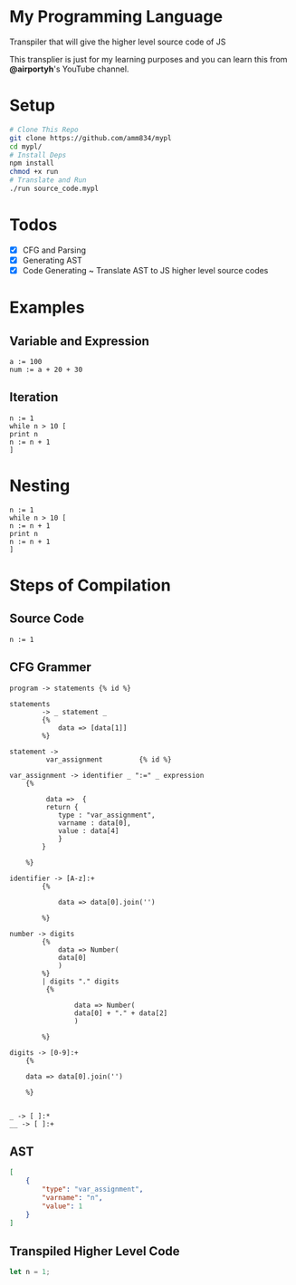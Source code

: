 # My Programming Language
Transpiler  that will  give the higher level source code of JS 

This transplier is just for my learning purposes and you can learn this from **@airportyh**'s YouTube channel. 
# Setup

```sh
# Clone This Repo
git clone https://github.com/amm834/mypl
cd mypl/
# Install Deps
npm install
chmod +x run
# Translate and Run
./run source_code.mypl
```

# Todos

- [x] CFG and Parsing
- [x] Generating AST
- [x] Code Generating ~ Translate AST to JS higher level source codes

# Examples

## Variable and Expression

```
a := 100
num := a + 20 + 30
```

## Iteration

```
n := 1
while n > 10 [
print n
n := n + 1
]
```

# Nesting

```
n := 1
while n > 10 [
n := n + 1
print n
n := n + 1
]
```

# Steps of Compilation

## Source Code

```
n := 1
```
## CFG Grammer

```ne
program -> statements {% id %}

statements 
        -> _ statement _
        {% 
            data => [data[1]]
        %}
        
statement ->
         var_assignment         {% id %} 

var_assignment -> identifier _ ":=" _ expression 
    {%
    
         data =>  {
         return {
            type : "var_assignment",
            varname : data[0],
            value : data[4]
            }
        }
        
    %}

identifier -> [A-z]:+ 
        {% 
                
            data => data[0].join('')

        %}

number -> digits 
        {% 
            data => Number(
            data[0]
            )
        %}
        | digits "." digits 
         {%
         
                data => Number(
                data[0] + "." + data[2]
                )
                
        %}

digits -> [0-9]:+ 
    {%
    
    data => data[0].join('')

    %}
    

_ -> [ ]:*
__ -> [ ]:+
```

## AST

```json
[
	{
		"type": "var_assignment",
		"varname": "n",
		"value": 1
	}
]
```

## Transpiled Higher Level Code
```js
let n = 1;
```
